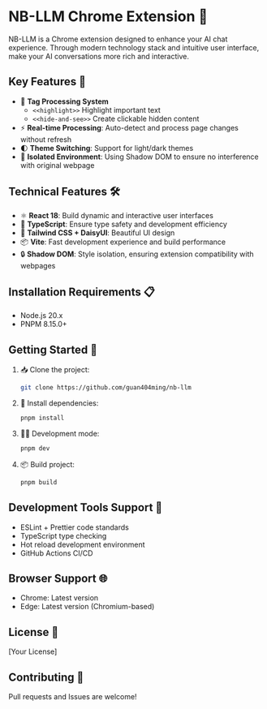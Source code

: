 # NB-LLM Chrome Extension 🚀

NB-LLM is a Chrome extension designed to enhance your AI chat experience. Through modern technology stack and intuitive user interface, make your AI conversations more rich and interactive.

## Key Features 🎯
- 🎨 **Tag Processing System**
  - `<<highlight>>` Highlight important text
  - `<<hide-and-see>>` Create clickable hidden content
- ⚡ **Real-time Processing**: Auto-detect and process page changes without refresh
- 🌓 **Theme Switching**: Support for light/dark themes
- 🎯 **Isolated Environment**: Using Shadow DOM to ensure no interference with original webpage

## Technical Features 🛠
- ⚛️ **React 18**: Build dynamic and interactive user interfaces
- 🔷 **TypeScript**: Ensure type safety and development efficiency
- 🎨 **Tailwind CSS + DaisyUI**: Beautiful UI design
- 📦 **Vite**: Fast development experience and build performance
- 🔒 **Shadow DOM**: Style isolation, ensuring extension compatibility with webpages

## Installation Requirements 📋
- Node.js 20.x
- PNPM 8.15.0+

## Getting Started 🚀
1. 📥 Clone the project:
   ```bash
   git clone https://github.com/guan404ming/nb-llm
   ```

2. 🔧 Install dependencies:
   ```bash
   pnpm install
   ```

3. 🏃‍♂️ Development mode:
   ```bash
   pnpm dev
   ```

4. 📦 Build project:
   ```bash
   pnpm build
   ```

## Development Tools Support 🔧
- ESLint + Prettier code standards
- TypeScript type checking
- Hot reload development environment
- GitHub Actions CI/CD

## Browser Support 🌐
- Chrome: Latest version
- Edge: Latest version (Chromium-based)

## License 📄
[Your License]

## Contributing 🤝
Pull requests and Issues are welcome!
